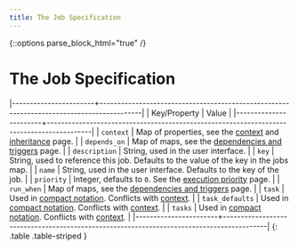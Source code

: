 ```yaml
---
title: The Job Specification
---
```

{::options parse_block_html="true" /}

# The Job Specification


|-----------------------+------------------------------------------------------------------------------------------|
| Key/Property          | Value                                                                                    |
|-----------------------+------------------------------------------------------------------------------------------|
| `context`             | Map of properties, see the [context] and [inheritance] page.                             |
| `depends_on`          | Map of maps, see the [dependencies and triggers] page.                                   |
| `description`         | String, used in the user interface.                                                      |
| `key`                 | String, used to reference this job. Defaults to the value of the key in the jobs map.    |
| `name`                | String, used in the user interface. Defaults to the key of the job.                      |
| `priority`            | Integer, defaults to `0`. See the [execution priority] page.                             |
| `run_when`            | Map of maps, see the [dependencies and triggers] page.                                   |
| `task`                | Used in [compact notation]. Conflicts with [context].                                    |
| `task_defaults`       | Used in [compact notation]. Conflicts with [context].                                    |
| `tasks`               | Used in [compact notation]. Conflicts with [context].                                    |
|-----------------------+------------------------------------------------------------------------------------------|
{: .table .table-striped }


  [compact notation]: /project-configuration/configuration-file.html#canonical-syntax-versus-compact-notation
  [context]: /project-configuration/specification/context.html
  [dependencies and triggers]: /project-configuration/specification/job/dependencies-and-triggers.html
  [execution priority]: /project-configuration/advanced/execution-priority.html
  [inheritance]: /project-configuration/advanced/inheritance.html
  [triggers]: /project-configuration/specification/triggers.html
